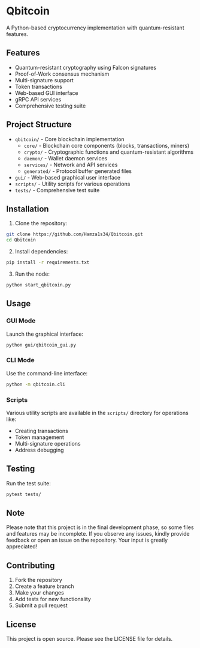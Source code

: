 # Qbitcoin

A Python-based cryptocurrency implementation with quantum-resistant features.

## Features

- Quantum-resistant cryptography using Falcon signatures
- Proof-of-Work consensus mechanism
- Multi-signature support
- Token transactions
- Web-based GUI interface
- gRPC API services
- Comprehensive testing suite

## Project Structure

- `qbitcoin/` - Core blockchain implementation
  - `core/` - Blockchain core components (blocks, transactions, miners)
  - `crypto/` - Cryptographic functions and quantum-resistant algorithms
  - `daemon/` - Wallet daemon services
  - `services/` - Network and API services
  - `generated/` - Protocol buffer generated files
- `gui/` - Web-based graphical user interface
- `scripts/` - Utility scripts for various operations
- `tests/` - Comprehensive test suite

## Installation

1. Clone the repository:
```bash
git clone https://github.com/Hamza1s34/Qbitcoin.git
cd Qbitcoin
```

2. Install dependencies:
```bash
pip install -r requirements.txt
```

3. Run the node:
```bash
python start_qbitcoin.py
```

## Usage

### GUI Mode
Launch the graphical interface:
```bash
python gui/qbitcoin_gui.py
```

### CLI Mode
Use the command-line interface:
```bash
python -m qbitcoin.cli
```

### Scripts
Various utility scripts are available in the `scripts/` directory for operations like:
- Creating transactions
- Token management
- Multi-signature operations
- Address debugging

## Testing

Run the test suite:
```bash
pytest tests/
```
## Note 
Please note that this project is in the final development phase, so some files and features may be incomplete. If you observe any issues, kindly provide feedback or open an issue on the repository. Your input is greatly appreciated!


## Contributing

1. Fork the repository
2. Create a feature branch
3. Make your changes
4. Add tests for new functionality
5. Submit a pull request

## License

This project is open source. Please see the LICENSE file for details.

